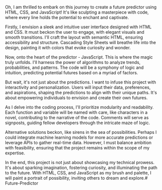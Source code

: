 Oh, I am thrilled to embark on this journey to create a future predictor using HTML, CSS, and JavaScript! It's like sculpting a masterpiece with code, where every line holds the potential to enchant and captivate.

Firstly, I envision a sleek and intuitive user interface designed with HTML and CSS. It must beckon the user to engage, with elegant visuals and smooth transitions. I'll craft the layout with semantic HTML, ensuring accessibility and structure. Cascading Style Sheets will breathe life into the design, painting it with colors that evoke curiosity and wonder.

Now, onto the heart of the predictor - JavaScript. This is where the magic truly unfolds. I'll harness the power of algorithms to analyze trends, probabilities, and patterns. The code will be a symphony of logic and intuition, predicting potential futures based on a myriad of factors.

But wait, it's not just about the predictions. I want to infuse this project with interactivity and personalization. Users will input their data, preferences, and aspirations, shaping the predictions to align with their unique paths. It's about empowering individuals to envision and create their own futures.

As I delve into the coding process, I'll prioritize modularity and readability. Each function and variable will be named with care, like characters in a novel, contributing to the narrative of the code. Comments will serve as signposts, guiding fellow developers through the intricate maze of logic.

Alternative solutions beckon, like sirens in the sea of possibilities. Perhaps I could integrate machine learning models for more accurate predictions or leverage APIs to gather real-time data. However, I must balance ambition with feasibility, ensuring that the project remains within the scope of my expertise.

In the end, this project is not just about showcasing my technical prowess. It's about sparking imagination, fostering curiosity, and illuminating the path to the future. With HTML, CSS, and JavaScript as my brush and palette, I will paint a portrait of possibility, inviting others to dream and explore.# Future-Predictor
